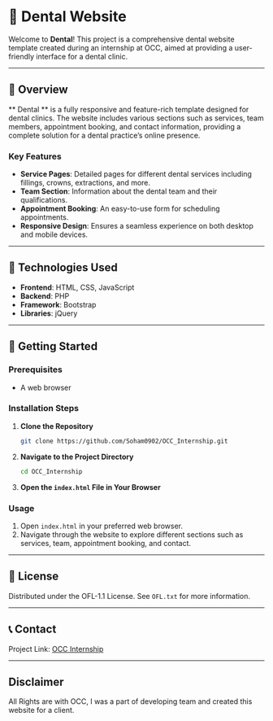 # 🏥 Dental Website

Welcome to **Dental**! This project is a comprehensive dental website template created during an internship at OCC, aimed at providing a user-friendly interface for a dental clinic.

---

## 📜 Overview

** Dental ** is a fully responsive and feature-rich template designed for dental clinics. The website includes various sections such as services, team members, appointment booking, and contact information, providing a complete solution for a dental practice’s online presence.

### Key Features

- **Service Pages**: Detailed pages for different dental services including fillings, crowns, extractions, and more.
- **Team Section**: Information about the dental team and their qualifications.
- **Appointment Booking**: An easy-to-use form for scheduling appointments.
- **Responsive Design**: Ensures a seamless experience on both desktop and mobile devices.

---

## 🔧 Technologies Used

- **Frontend**: HTML, CSS, JavaScript
- **Backend**: PHP
- **Framework**: Bootstrap
- **Libraries**: jQuery

---

## 🚀 Getting Started

### Prerequisites

- A web browser

### Installation Steps

1. **Clone the Repository**
    ```sh
    git clone https://github.com/Soham0902/OCC_Internship.git
    ```

2. **Navigate to the Project Directory**
    ```sh
    cd OCC_Internship
    ```

3. **Open the `index.html` File in Your Browser**

### Usage

1. Open `index.html` in your preferred web browser.
2. Navigate through the website to explore different sections such as services, team, appointment booking, and contact.

---


## 📝 License

Distributed under the OFL-1.1 License. See `OFL.txt` for more information.

---

## 📞 Contact

Project Link: [OCC Internship](https://github.com/Soham0902/OCC_Internship)

---
## Disclaimer
All Rights are with OCC, I was a part of developing team and created this website for a client.
